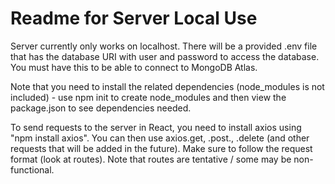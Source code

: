 # Readme for Server Local Use

Server currently only works on localhost. 
There will be a provided .env file that has the database URI with user and password to access the database. You must have this to be able to connect to MongoDB Atlas.

Note that you need to install the related dependencies (node_modules is not included) - use npm init to create node_modules and then view the package.json to see dependencies needed.

To send requests to the server in React, you need to install axios using "npm install axios". 
You can then use axios.get, .post., .delete (and other requests that will be added in the future). Make sure to follow the request format (look at routes). Note that routes are tentative / some may be non-functional.




